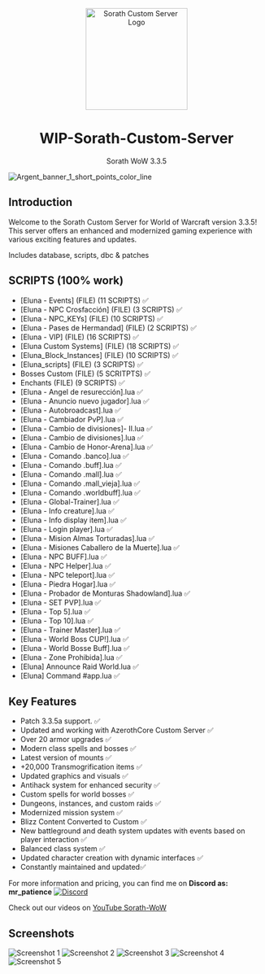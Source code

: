 <p align="center">
  <img src="https://github.com/jedagutavito/WIP-Sorath-Custom-Server/assets/73094194/5d63e5b8-f57d-4e3f-821e-9bc5a279ed6a" width="200" alt="Sorath Custom Server Logo">
</p>

<h1 align="center">WIP-Sorath-Custom-Server</h1>
<p align="center">Sorath WoW 3.3.5</p>

![Argent_banner_1_short_points_color_line](https://github.com/jedagutavito/WIP-Sorath-Custom-Server/assets/73094194/90a0318f-51d1-47e4-b477-e73aace70858)

## Introduction

Welcome to the Sorath Custom Server for World of Warcraft version 3.3.5! This server offers an enhanced and modernized gaming experience with various exciting features and updates.

Includes database, scripts, dbc & patches

## SCRIPTS (100% work)

- [Eluna - Events] (FILE) (11 SCRIPTS) ✅
- [Eluna - NPC Crosfacción] (FILE) (3 SCRIPTS) ✅
- [Eluna - NPC_KEYs] (FILE) (10 SCRIPTS)  ✅
- [Eluna - Pases de Hermandad] (FILE) (2 SCRIPTS) ✅
- [Eluna - VIP] (FILE) (16 SCRIPTS) ✅
- [Eluna Custom Systems] (FILE) (18 SCRIPTS) ✅
- [Eluna_Block_Instances] (FILE) (10 SCRIPTS) ✅
- [Eluna_scripts] (FILE) (3 SCRIPTS) ✅
- Bosses Custom (FILE) (5 SCRITPTS) ✅
- Enchants (FILE) (9 SCRIPTS) ✅
- [Eluna - Angel de resurección].lua ✅
- [Eluna - Anuncio nuevo jugador].lua ✅
- [Eluna - Autobroadcast].lua ✅
- [Eluna - Cambiador PvP].lua ✅
- [Eluna - Cambio de divisiones]- II.lua ✅
- [Eluna - Cambio de divisiones].lua ✅
- [Eluna - Cambio de Honor-Arena].lua ✅
- [Eluna - Comando .banco].lua ✅
- [Eluna - Comando .buff].lua ✅
- [Eluna - Comando .mall].lua ✅
- [Eluna - Comando .mall_vieja].lua ✅
- [Eluna - Comando .worldbuff].lua ✅
- [Eluna - Global-Trainer].lua ✅
- [Eluna - Info creature].lua ✅
- [Eluna - Info display item].lua ✅
- [Eluna - Login player].lua ✅
- [Eluna - Mision Almas Torturadas].lua ✅
- [Eluna - Misiones Caballero de la Muerte].lua ✅
- [Eluna - NPC BUFF].lua ✅
- [Eluna - NPC Helper].lua ✅
- [Eluna - NPC teleport].lua ✅
- [Eluna - Piedra Hogar].lua ✅
- [Eluna - Probador de Monturas Shadowland].lua ✅
- [Eluna - SET PVP].lua ✅
- [Eluna - Top 5].lua ✅
- [Eluna - Top 10].lua ✅
- [Eluna - Trainer Master].lua ✅
- [Eluna - World Boss CUP!].lua ✅
- [Eluna - World Bosse Buff].lua ✅
- [Eluna - Zone Prohibida].lua ✅
- [Eluna] Announce Raid World.lua ✅
- [Eluna] Command #app.lua ✅

## Key Features
- Patch 3.3.5a support. ✅
- Updated and working with AzerothCore Custom Server ✅
- Over 20 armor upgrades ✅
- Modern class spells and bosses ✅
- Latest version of mounts ✅ 
- +20,000 Transmogrification items ✅
- Updated graphics and visuals  ✅
- Antihack system for enhanced security ✅
- Custom spells for world bosses ✅
- Dungeons, instances, and custom raids ✅
- Modernized mission system ✅
- Blizz Content Converted to Custom ✅
- New battleground and death system updates with events based on player interaction ✅
- Balanced class system ✅
- Updated character creation with dynamic interfaces ✅
- Constantly maintained and updated✅

For more information and pricing, you can find me on **Discord as: mr_patience**
[![Discord](https://img.shields.io/badge/Discord-mr__patience%236969-%237289DA?logo=discord&logoColor=white)](https://discord.com/users/mr_patience)

Check out our videos on [YouTube Sorath-WoW](https://www.youtube.com/@sorathwow2436)

## Screenshots

![Screenshot 1](https://github.com/jedagutavito/WIP-Sorath-Custom-Server/assets/73094194/e02af366-c8c4-4694-b1ee-9329890228da)
![Screenshot 2](https://github.com/jedagutavito/WIP-Sorath-Custom-Server/assets/73094194/85575915-1b54-4087-95f6-23802a0f8f46)
![Screenshot 3](https://github.com/jedagutavito/WIP-Sorath-Custom-Server/assets/73094194/1a2c5226-6ad8-42ff-bd84-f4209178a64b)
![Screenshot 4](https://github.com/jedagutavito/WIP-Sorath-Custom-Server/assets/73094194/9d6a4640-6bda-4571-9cc4-f520c7c76854)
![Screenshot 5](https://github.com/jedagutavito/WIP-Sorath-Custom-Server/assets/73094194/736fbfd0-7ea4-4bac-819e-e1616df410fc)
